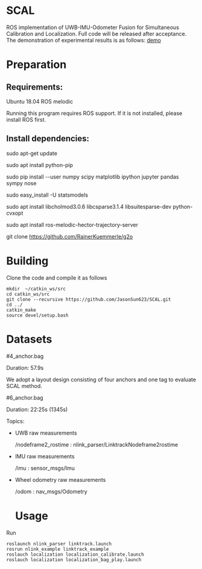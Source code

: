 # SCAL
ROS implementation of UWB-IMU-Odometer Fusion for Simultaneous Calibration and Localization. Full code will be released after acceptance.
The demonstration of experimental results is as follows:
[demo](https://github.com/JasonSun623/SCAL/blob/main/demo.gif)
# Preparation
## Requirements:
Ubuntu 18.04 ROS melodic

Running this program requires ROS support. If it is not installed, please install ROS first.
## Install dependencies:
sudo apt-get update

sudo apt install python-pip

sudo pip install --user numpy scipy matplotlib ipython jupyter pandas sympy nose

sudo easy_install -U statsmodels

sudo apt install libcholmod3.0.6 libcsparse3.1.4 libsuitesparse-dev python-cvxopt 

sudo apt install ros-melodic-hector-trajectory-server

git clone https://github.com/RainerKuemmerle/g2o

# Building

Clone the code and compile it as follows

    mkdir  ~/catkin_ws/src
    cd catkin_ws/src
    git clone --recursive https://github.com/JasonSun623/SCAL.git 
    cd ../
    catkin_make
    source devel/setup.bash

# Datasets
#4_anchor.bag

Duration:    57.9s

We adopt a layout design consisting of four anchors and one tag to evaluate SCAL method.

#6_anchor.bag

Duration:    22:25s (1345s)

Topics:      
*  UWB raw measurements
  
   /nodeframe2_rostime : nlink_parser/LinktrackNodeframe2rostime
   
* IMU raw measurements

   /imu : sensor_msgs/Imu                        
            
* Wheel odometry raw measurements

  /odom  : nav_msgs/Odometry

  # Usage
  
Run

    roslaunch nlink_parser linktrack.launch
    rosrun nlink_example linktrack_example
    roslauch localization localization_calibrate.launch
    roslauch localization localization_bag_play.launch
  
